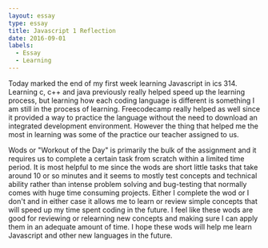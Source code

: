 ```yaml
---
layout: essay
type: essay
title: Javascript 1 Reflection
date: 2016-09-01
labels:
  - Essay
  - Learning
---
```



Today marked the end of my first week learning Javascript in ics 314.  Learning c, c++ and java previously really helped speed up the learning process, but learning how each coding language is different is something I am still in the process of learning.  Freecodecamp really helped as well since it provided a way to practice the language without the need to download an integrated development environment.  However the thing that helped me the most in learning was some of the practice our teacher assigned to us.

Wods or "Workout of the Day" is primarily the bulk of the assignment and it requires us to complete a certain task from scratch within a limited time period.  It is most helpful to me since the wods are short little tasks that take around 10 or so minutes and it seems to mostly test concepts and technical ability rather than intense problem solving and bug-testing that normally comes with huge time consuming projects.  Either I complete the wod or I don't and in either case it allows me to learn or review simple concepts that will speed up my time spent coding in the future.  I feel like these wods are good for reviewing or relearning new concepts and making sure I can apply them in an adequate amount of time.  I hope these wods will help me learn Javascript and other new languages in the future.
